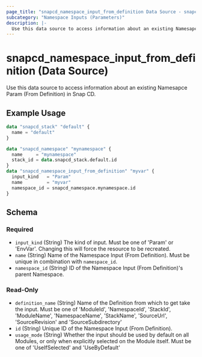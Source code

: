 ```yaml
---
page_title: "snapcd_namespace_input_from_definition Data Source - snapcd"
subcategory: "Namespace Inputs (Parameters)"
description: |-
  Use this data source to access information about an existing Namesapce Param (From Definition) in Snap CD.
---
```


# snapcd_namespace_input_from_definition (Data Source)

Use this data source to access information about an existing Namesapce Param (From Definition) in Snap CD.


## Example Usage

```terraform
data "snapcd_stack" "default" {
  name = "default"
}

data "snapcd_namespace" "mynamespace" {
  name     = "mynamespace"
  stack_id = data.snapcd_stack.default.id
}
data "snapcd_namespace_input_from_definition" "myvar" {
  input_kind   = "Param"
  name         = "myvar"
  namespace_id = snapcd_namespace.mynamespace.id
}
```

<!-- schema generated by tfplugindocs -->
## Schema

### Required

- `input_kind` (String) The kind of input. Must be one of 'Param' or 'EnvVar'. Changing this will force the resource to be recreated.
- `name` (String) Name of the Namespace Input (From Definition).  Must be unique in combination with `namespace_id`.
- `namespace_id` (String) ID of the Namespace Input (From Definition)'s parent Namespace.

### Read-Only

- `definition_name` (String) Name of the Definition from which to get take the input. Must be one of 'ModuleId', 'NamespaceId', 'StackId', 'ModuleName', 'NamespaceName', 'StackName', 'SourceUrl', 'SourceRevision' and 'SourceSubdirectory'
- `id` (String) Unique ID of the Namespace Input (From Definition).
- `usage_mode` (String) Whether the input should be used by default on all Modules, or only when explicitly selected on the Module itself. Must be one of 'UseIfSelected' and 'UseByDefault'
